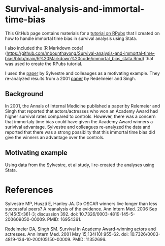 # Survival-analysis-and-immortal-time-bias
This GitHub page contains materials for a [tutorial on RPubs](https://rpubs.com/mbounthavong/survival_immortal_time_stata) that I created on how to handle immortal time bias in survival analysis using Stata. 

I also included the [R Markdown code] (https://github.com/mbounthavong/Survival-analysis-and-immortal-time-bias/blob/main/R%20Markdown%20code/immortal_bias_stata.Rmd) that was used to create the RPubs tutorial.

I used the [paper](https://www.acpjournals.org/doi/10.7326/0003-4819-145-5-200609050-00009?url_ver=Z39.88-2003&rfr_id=ori:rid:crossref.org&rfr_dat=cr_pub%20%200pubmed) by Sylvestre and colleauges as a motivating example. They re-analyzed results from a 2001 [paper](https://www.acpjournals.org/doi/10.7326/0003-4819-134-10-200105150-00009?url_ver=Z39.88-2003&rfr_id=ori:rid:crossref.org&rfr_dat=cr_pub%20%200pubmed) by Redelmeier and Singh. 

## Background
In 2001, the Annals of Internal Medicine published a paper by Relemeier and Singh that reported that actors/actresses who won an Academy Award had higher survival rates compared to controls. However, there was a concern that immortaly time bias could have given the Academy Award winners a surivival advantage. Sylvestre and colleagues re-analyzed the data and reported that there was a strong possiblity that this immortal time bias did give the winners an advantage over the controls. 

## Motivating example
Using data from the Sylvestre, et al study, I re-created the analyses using Stata. 

# References
Sylvestre MP, Huszti E, Hanley JA. Do OSCAR winners live longer than less successful peers? A reanalysis of the evidence. Ann Intern Med. 2006 Sep 5;145(5):361-3; discussion 392. doi: 10.7326/0003-4819-145-5-200609050-00009. PMID: 16954361.

Redelmeier DA, Singh SM. Survival in Academy Award-winning actors and actresses. Ann Intern Med. 2001 May 15;134(10):955-62. doi: 10.7326/0003-4819-134-10-200105150-00009. PMID: 11352696.


